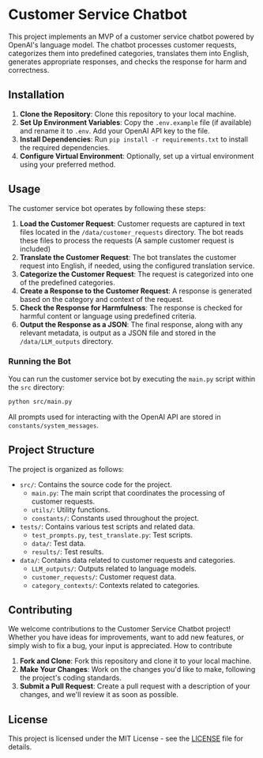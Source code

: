 # Customer Service Chatbot

This project implements an MVP of a customer service chatbot powered by OpenAI's language model. The chatbot processes customer requests, categorizes them into predefined categories, translates them into English, generates appropriate responses, and checks the response for harm and correctness.

## Installation

1. **Clone the Repository**: Clone this repository to your local machine.
2. **Set Up Environment Variables**: Copy the `.env.example` file (if available) and rename it to `.env`. Add your OpenAI API key to the file.
3. **Install Dependencies**: Run `pip install -r requirements.txt` to install the required dependencies.
4. **Configure Virtual Environment**: Optionally, set up a virtual environment using your preferred method.

## Usage

The customer service bot operates by following these steps:

1. **Load the Customer Request**: Customer requests are captured in text files located in the `/data/customer_requests` directory. The bot reads these files to process the requests (A sample customer request is included)
2. **Translate the Customer Request**: The bot translates the customer request into English, if needed, using the configured translation service.
3. **Categorize the Customer Request**: The request is categorized into one of the predefined categories.
4. **Create a Response to the Customer Request**: A response is generated based on the category and context of the request.
5. **Check the Response for Harmfulness**: The response is checked for harmful content or language using predefined criteria.
6. **Output the Response as a JSON**: The final response, along with any relevant metadata, is output as a JSON file and stored in the `/data/LLM_outputs` directory.

### Running the Bot

You can run the customer service bot by executing the `main.py` script within the `src` directory:

```bash
python src/main.py
```

All prompts used for interacting with the OpenAI API are stored in `constants/system_messages`.

## Project Structure

The project is organized as follows:

- `src/`: Contains the source code for the project.
  - `main.py`: The main script that coordinates the processing of customer requests.
  - `utils/`: Utility functions.
  - `constants/`: Constants used throughout the project.
- `tests/`: Contains various test scripts and related data.
  - `test_prompts.py`, `test_translate.py`: Test scripts.
  - `data/`: Test data.
  - `results/`: Test results.
- `data/`: Contains data related to customer requests and categories.
  - `LLM_outputs/`: Outputs related to language models.
  - `customer_requests/`: Customer request data.
  - `category_contexts/`: Contexts related to categories.
 
## Contributing
We welcome contributions to the Customer Service Chatbot project! Whether you have ideas for improvements, want to add new features, or simply wish to fix a bug, your input is appreciated. How to contribute

1. **Fork and Clone**: Fork this repository and clone it to your local machine.
2. **Make Your Changes**: Work on the changes you'd like to make, following the project's coding standards.
3. **Submit a Pull Request**: Create a pull request with a description of your changes, and we'll review it as soon as possible.

## License

This project is licensed under the MIT License - see the [LICENSE](LICENSE) file for details.
